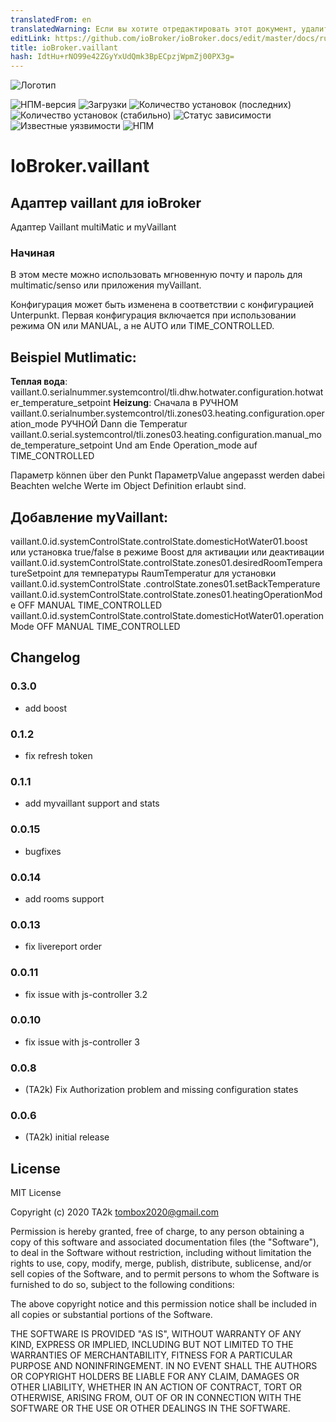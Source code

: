 ```yaml
---
translatedFrom: en
translatedWarning: Если вы хотите отредактировать этот документ, удалите поле «translationFrom», в противном случае этот документ будет снова автоматически переведен
editLink: https://github.com/ioBroker/ioBroker.docs/edit/master/docs/ru/adapterref/iobroker.vaillant/README.md
title: ioBroker.vaillant
hash: IdtHu+rNO99e42ZGyYxUdQmk3BpECpzjWpmZj00PX3g=
---
```

![Логотип](../../../en/adapterref/iobroker.vaillant/admin/vaillant.png)

![НПМ-версия](http://img.shields.io/npm/v/iobroker.vaillant.svg)
![Загрузки](https://img.shields.io/npm/dm/iobroker.vaillant.svg)
![Количество установок (последних)](http://iobroker.live/badges/vaillant-installed.svg)
![Количество установок (стабильно)](http://iobroker.live/badges/vaillant-stable.svg)
![Статус зависимости](https://img.shields.io/david/TA2k/iobroker.vaillant.svg)
![Известные уязвимости](https://snyk.io/test/github/TA2k/ioBroker.vaillant/badge.svg)
![НПМ](https://nodei.co/npm/iobroker.vaillant.png?downloads=true)

# IoBroker.vaillant
## Адаптер vaillant для ioBroker
Адаптер Vaillant multiMatic и myVaillant

### Начиная
В этом месте можно использовать мгновенную почту и пароль для multimatic/senso или приложения myVaillant.

Конфигурация может быть изменена в соответствии с конфигурацией Unterpunkt. Первая конфигурация включается при использовании режима ON или MANUAL, а не AUTO или TIME_CONTROLLED.

## **Beispiel Mutlimatic:**
**Теплая вода**: vaillant.0.serialnummer.systemcontrol/tli.dhw.hotwater.configuration.hotwater_temperature_setpoint **Heizung**: Сначала в РУЧНОМ vaillant.0.serialnumber.systemcontrol/tli.zones03.heating.configuration.operation_mode РУЧНОЙ Dann die Temperatur vaillant.0.serial.systemcontrol/tli.zones03.heating.configuration.manual_mode_temperature_setpoint Und am Ende Operation_mode auf TIME_CONTROLLED

Параметр können über den Punkt ПараметрValue angepasst werden dabei Beachten welche Werte im Object Definition erlaubt sind.

## **Добавление myVaillant:**
vaillant.0.id.systemControlState.controlState.domesticHotWater01.boost или установка true/false в режиме Boost для активации или деактивации vaillant.0.id.systemControlState.controlState.zones01.desiredRoomTemperatureSetpoint для температуры RaumTemperatur для установки vaillant.0.id.systemControlState .controlState.zones01.setBackTemperature vaillant.0.id.systemControlState.controlState.zones01.heatingOperationMode OFF MANUAL TIME_CONTROLLED vaillant.0.id.systemControlState.controlState.domesticHotWater01.operationMode OFF MANUAL TIME_CONTROLLED

## Changelog

### 0.3.0

- add boost

### 0.1.2

- fix refresh token

### 0.1.1

- add myvaillant support and stats

### 0.0.15

- bugfixes

### 0.0.14

- add rooms support

### 0.0.13

- fix livereport order

### 0.0.11

- fix issue with js-controller 3.2

### 0.0.10

- fix issue with js-controller 3

### 0.0.8

- (TA2k) Fix Authorization problem and missing configuration states

### 0.0.6

- (TA2k) initial release

## License

MIT License

Copyright (c) 2020 TA2k <tombox2020@gmail.com>

Permission is hereby granted, free of charge, to any person obtaining a copy
of this software and associated documentation files (the "Software"), to deal
in the Software without restriction, including without limitation the rights
to use, copy, modify, merge, publish, distribute, sublicense, and/or sell
copies of the Software, and to permit persons to whom the Software is
furnished to do so, subject to the following conditions:

The above copyright notice and this permission notice shall be included in all
copies or substantial portions of the Software.

THE SOFTWARE IS PROVIDED "AS IS", WITHOUT WARRANTY OF ANY KIND, EXPRESS OR
IMPLIED, INCLUDING BUT NOT LIMITED TO THE WARRANTIES OF MERCHANTABILITY,
FITNESS FOR A PARTICULAR PURPOSE AND NONINFRINGEMENT. IN NO EVENT SHALL THE
AUTHORS OR COPYRIGHT HOLDERS BE LIABLE FOR ANY CLAIM, DAMAGES OR OTHER
LIABILITY, WHETHER IN AN ACTION OF CONTRACT, TORT OR OTHERWISE, ARISING FROM,
OUT OF OR IN CONNECTION WITH THE SOFTWARE OR THE USE OR OTHER DEALINGS IN THE
SOFTWARE.
